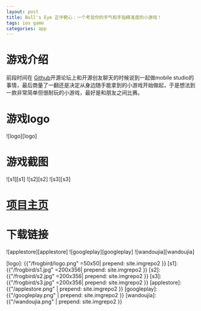 ```yaml
---
layout: post
title: Bull's Eye 正中靶心：一个考验你的手气和手指精准度的小游戏！   
tags: ios game
categories: app
---
```

# 游戏介绍

前段时间在 [Github][Github]开源论坛上和开源创友聊天的时候说到一起做mobile studio的事情，最后商量了一翻还是决定从身边随手能拿到的小游戏开始做起，于是想法到一款非常简单但很耐玩的小游戏，最好是和朋友之间比赛。

# 游戏logo

![logo][logo]

# 游戏截图

![s1][s1]  ![s2][s2]  ![s3][s3]

# [项目主页][项目主页] 

# 下载链接

![applestore][applestore] ![googleplay][googleplay] ![wandoujia][wandoujia]

[Github]:http://baike.baidu.com/item/github
[项目主页]:http://wuchat.github.io/BullsEye/

[logo]: {{"/frogbird/logo.png" =50x50| prepend: site.imgrepo2 }}
[s1]: {{"/frogbird/s1.jpg" =200x356| prepend: site.imgrepo2 }}
[s2]: {{"/frogbird/s2.jpg" =200x356| prepend: site.imgrepo2 }}
[s3]: {{"/frogbird/s3.jpg" =200x356| prepend: site.imgrepo2 }}
[applestore]: {{"/applestore.png" | prepend: site.imgrepo2 }}
[googleplay]: {{"/googleplay.png" | prepend: site.imgrepo2 }}
[wandoujia]: {{"/wandoujia.png" | prepend: site.imgrepo2 }}